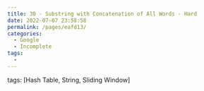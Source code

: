 ```yaml
---
title: 30 - Substring with Concatenation of All Words - Hard
date: 2022-07-07 23:58:58
permalink: /pages/eafd13/
categories:
  - Google
  - Incomplete
tags:
  - 
---
```

tags: [Hash Table, String, Sliding Window]